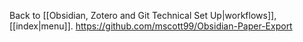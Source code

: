 Back to [[Obsidian, Zotero and Git Technical Set Up|workflows]], [[index|menu]].
<https://github.com/mscott99/Obsidian-Paper-Export>
